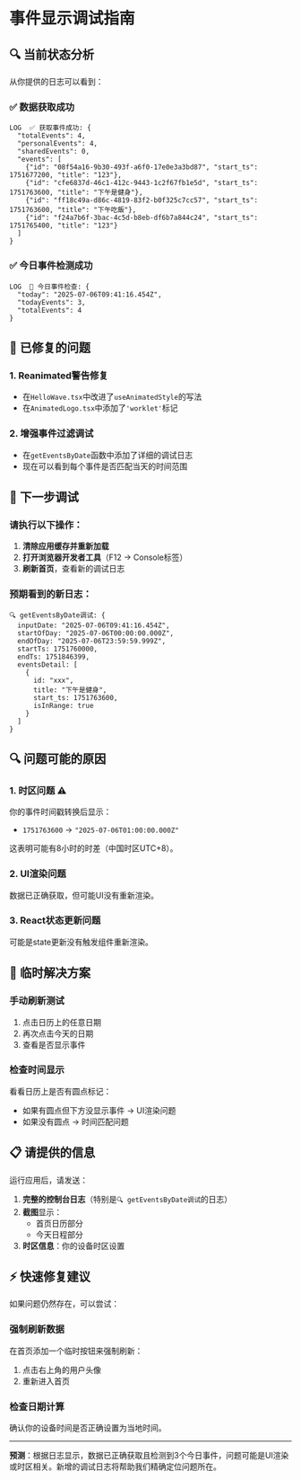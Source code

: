 # 事件显示调试指南

## 🔍 当前状态分析

从你提供的日志可以看到：

### ✅ 数据获取成功
```
LOG  ✅ 获取事件成功: {
  "totalEvents": 4, 
  "personalEvents": 4, 
  "sharedEvents": 0,
  "events": [
    {"id": "08f54a16-9b30-493f-a6f0-17e0e3a3bd87", "start_ts": 1751677200, "title": "123"},
    {"id": "cfe6837d-46c1-412c-9443-1c2f67fb1e5d", "start_ts": 1751763600, "title": "下午是健身"},
    {"id": "ff18c49a-d86c-4819-83f2-b0f325c7cc57", "start_ts": 1751763600, "title": "下午吃飯"},
    {"id": "f24a7b6f-3bac-4c5d-b8eb-df6b7a844c24", "start_ts": 1751765400, "title": "123"}
  ]
}
```

### ✅ 今日事件检测成功
```
LOG  📅 今日事件检查: {
  "today": "2025-07-06T09:41:16.454Z",
  "todayEvents": 3,
  "totalEvents": 4
}
```

## 🔧 已修复的问题

### 1. Reanimated警告修复
- 在`HelloWave.tsx`中改进了`useAnimatedStyle`的写法
- 在`AnimatedLogo.tsx`中添加了`'worklet'`标记

### 2. 增强事件过滤调试
- 在`getEventsByDate`函数中添加了详细的调试日志
- 现在可以看到每个事件是否匹配当天的时间范围

## 🧪 下一步调试

### 请执行以下操作：

1. **清除应用缓存并重新加载**
2. **打开浏览器开发者工具**（F12 → Console标签）
3. **刷新首页**，查看新的调试日志

### 预期看到的新日志：
```
🔍 getEventsByDate调试: {
  inputDate: "2025-07-06T09:41:16.454Z",
  startOfDay: "2025-07-06T00:00:00.000Z",
  endOfDay: "2025-07-06T23:59:59.999Z",
  startTs: 1751760000,
  endTs: 1751846399,
  eventsDetail: [
    {
      id: "xxx",
      title: "下午是健身",
      start_ts: 1751763600,
      isInRange: true
    }
  ]
}
```

## 🔍 问题可能的原因

### 1. 时区问题 ⚠️
你的事件时间戳转换后显示：
- `1751763600` → `"2025-07-06T01:00:00.000Z"`

这表明可能有8小时的时差（中国时区UTC+8）。

### 2. UI渲染问题
数据已正确获取，但可能UI没有重新渲染。

### 3. React状态更新问题
可能是state更新没有触发组件重新渲染。

## 🎯 临时解决方案

### 手动刷新测试
1. 点击日历上的任意日期
2. 再次点击今天的日期
3. 查看是否显示事件

### 检查时间显示
看看日历上是否有圆点标记：
- 如果有圆点但下方没显示事件 → UI渲染问题
- 如果没有圆点 → 时间匹配问题

## 📋 请提供的信息

运行应用后，请发送：

1. **完整的控制台日志**（特别是`🔍 getEventsByDate调试`的日志）
2. **截图**显示：
   - 首页日历部分
   - 今天日程部分
3. **时区信息**：你的设备时区设置

## ⚡ 快速修复建议

如果问题仍然存在，可以尝试：

### 强制刷新数据
在首页添加一个临时按钮来强制刷新：
1. 点击右上角的用户头像
2. 重新进入首页

### 检查日期计算
确认你的设备时间是否正确设置为当地时间。

---

**预测**：根据日志显示，数据已正确获取且检测到3个今日事件，问题可能是UI渲染或时区相关。新增的调试日志将帮助我们精确定位问题所在。